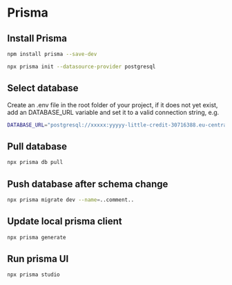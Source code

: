 # Prisma

## Install Prisma
```bash
npm install prisma --save-dev
```
```bash
npx prisma init --datasource-provider postgresql
```

## Select database
Create an .env file in the root folder of your project, if it does not yet exist,
add an DATABASE_URL variable and set it to a valid connection string, e.g.
```bash
DATABASE_URL="postgresql://xxxxx:yyyyy-little-credit-30716388.eu-central-1.aws.neon.tech/IsarAmper?sslmode=require"
```

## Pull database
```bash
npx prisma db pull
```

## Push database after schema change
```bash
npx prisma migrate dev --name=..comment..
```

## Update local prisma client
```bash
npx prisma generate
```

## Run prisma UI
```bash
npx prisma studio
```